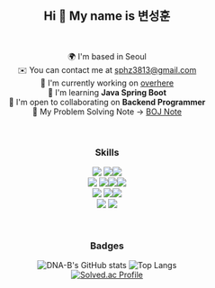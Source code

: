 <div align="center">
  
Hi 👋 My name is 변성훈  
---------------------

<br>

🌍  I'm based in Seoul  
✉️  You can contact me at [sphz3813@gmail.com](mailto:sphz3813@gmail.com)  
🚀  I'm currently working on [overhere](https://github.com/OverHereTeam/backend)  
🧠  I'm learning **Java Spring Boot**  
🤝  I'm open to collaborating on **Backend Programmer**  
👻  My Problem Solving Note → [BOJ Note](https://aware-bream-339.notion.site/2f9ca2452eee4d5783563ae1eb8129d1?v=bb58d9c756e2498c9d2355c069e6b257&pvs=4)

<br>

### Skills

<p align="center">
    <img src="https://img.shields.io/badge/FrameWork-%23121011?style=for-the-badge">
    <img src="https://img.shields.io/badge/spring boot-6DB33F?style=for-the-badge&logo=springboot&logoColor=white"><img src="https://img.shields.io/badge/express.js-000000?style=for-the-badge&logo=express&logoColor=white">
  <br>
    <img src="https://img.shields.io/badge/Language-%23121011?style=for-the-badge">
    <img src="https://img.shields.io/badge/Java-FF7900?style=for-the-badge&logo=openjdk&logoColor=white"><img src="https://img.shields.io/badge/C++-00599C?style=for-the-badge&logo=cplusplus&logoColor=white"><img src="https://img.shields.io/badge/python-3776AB?style=for-the-badge&logo=python&logoColor=white">
  <br>
    <img src="https://img.shields.io/badge/DBMS-%23121011?style=for-the-badge">
    <img src="https://img.shields.io/badge/Mysql-4479A1?style=for-the-badge&logo=Mysql&logoColor=white"><img src="https://img.shields.io/badge/mongo db-47A248?style=for-the-badge&logo=mongodb&logoColor=white">
  <br>
    <img src="https://img.shields.io/badge/Cloud-%23121011?style=for-the-badge">
    <img src="https://img.shields.io/badge/google cloud-4285F4?style=for-the-badge&logo=googlecloudstorage&logoColor=white">
</p>

<br>

### Badges

![DNA-B's GitHub stats](https://github-readme-stats.vercel.app/api?username=DNA-B&show_icons=true&theme=moltack&border_radius=15.0&line_height=28) ![Top Langs](https://github-readme-stats.vercel.app/api/top-langs/?username=DNA-B&layout=donut&theme=moltack&border_radius=15.0)  
[![Solved.ac Profile](http://mazassumnida.wtf/api/generate_badge?boj=dna_b)](https://solved.ac/dna_b)
</div>

